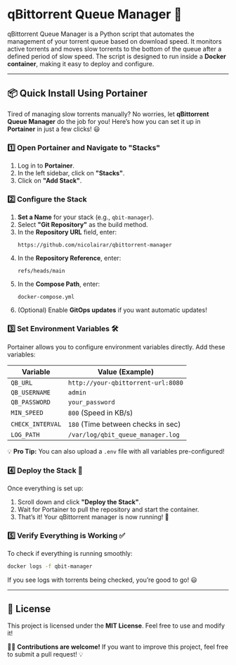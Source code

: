 # qBittorrent Queue Manager 🚀

qBittorrent Queue Manager is a Python script that automates the management of your torrent queue based on download speed. It monitors active torrents and moves slow torrents to the bottom of the queue after a defined period of slow speed. The script is designed to run inside a **Docker container**, making it easy to deploy and configure.

---

## 📦 Quick Install Using Portainer

Tired of managing slow torrents manually? No worries, let **qBittorrent Queue Manager** do the job for you! Here’s how you can set it up in **Portainer** in just a few clicks! 😃

### **1️⃣ Open Portainer and Navigate to "Stacks"**

1. Log in to **Portainer**.
2. In the left sidebar, click on **"Stacks"**.
3. Click on **"Add Stack"**.

### **2️⃣ Configure the Stack**

1. **Set a Name** for your stack (e.g., `qbit-manager`).
2. Select **"Git Repository"** as the build method.
3. In the **Repository URL** field, enter:
   ```
   https://github.com/nicolairar/qbittorrent-manager
   ```
4. In the **Repository Reference**, enter:
   ```
   refs/heads/main
   ```
5. In the **Compose Path**, enter:
   ```
   docker-compose.yml
   ```
6. (Optional) Enable **GitOps updates** if you want automatic updates!

### **3️⃣ Set Environment Variables 🛠️**

Portainer allows you to configure environment variables directly. Add these variables:

| Variable         | Value (Example)                    |
| ---------------- | ---------------------------------- |
| `QB_URL`         | `http://your-qbittorrent-url:8080` |
| `QB_USERNAME`    | `admin`                            |
| `QB_PASSWORD`    | `your_password`                    |
| `MIN_SPEED`      | `800` (Speed in KB/s)              |
| `CHECK_INTERVAL` | `180` (Time between checks in sec) |
| `LOG_PATH`       | `/var/log/qbit_queue_manager.log`  |

💡 **Pro Tip:** You can also upload a `.env` file with all variables pre-configured!

### **4️⃣ Deploy the Stack 🚀**

Once everything is set up:

1. Scroll down and click **"Deploy the Stack"**.
2. Wait for Portainer to pull the repository and start the container.
3. That’s it! Your qBittorrent manager is now running! 🎉

### **5️⃣ Verify Everything is Working ✅**

To check if everything is running smoothly:

```sh
docker logs -f qbit-manager
```

If you see logs with torrents being checked, you’re good to go! 😃

---

## 📝 License

This project is licensed under the **MIT License**. Feel free to use and modify it!

👨‍💻 **Contributions are welcome!** If you want to improve this project, feel free to submit a pull request! 💡

